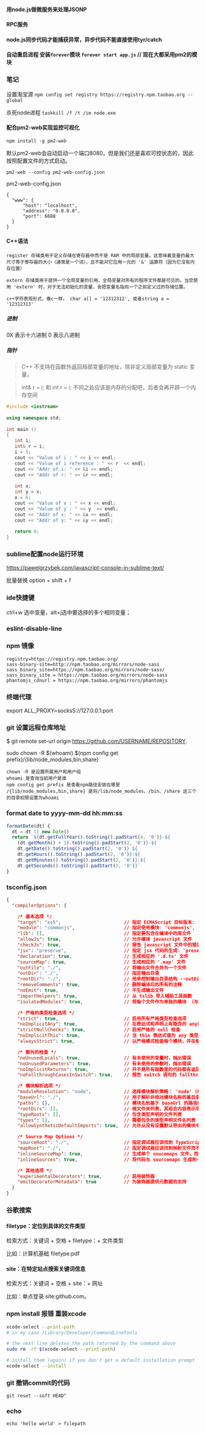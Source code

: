 #### 用node.js做微服务来处理JSONP
#### RPC服务
#### node.js同步代码才能捕获异常，异步代码不能直接使用tyr/catch
#### 自动重启进程 安装`forever`模块  `forever start app.js` // 现在大都采用pm2的模块

### 笔记
设置淘宝源 `npm config set registry https://registry.npm.taobao.org --global`

杀死node进程 `taskkill /f /t /im node.exe`
#### 配合pm2-web实现监控可视化
```
npm install -g pm2-web
```
默认pm2-web会自动启动一个端口8080，但是我们还是喜欢可控状态的，因此按照配置文件的方式启动。
```
pm2-web --config pm2-web-config.json
```
pm2-web-config.json
```
{
  "www": {
      "host": "localhost",
      "address": "0.0.0.0",
      "port": 6688
  }                         
}
```

#### C++语法

```
register 存储类用于定义存储在寄存器中而不是 RAM 中的局部变量。这意味着变量的最大尺寸等于寄存器的大小（通常是一个词），且不能对它应用一元的 '&' 运算符（因为它没有内存位置）

extern 存储类用于提供一个全局变量的引用，全局变量对所有的程序文件都是可见的。当您使用 'extern' 时，对于无法初始化的变量，会把变量名指向一个之前定义过的存储位置。

c++字符表现形式，像c一样， char a[] = '12312312', 或者string a = '12312313'

```

##### 进制
0X 表示十六进制 0 表示八进制

##### 指针

> C++ 不支持在函数外返回局部变量的地址，除非定义局部变量为 static 变量。

> int& r = i; 和 int r = i; 不同之处应该是内存的分配吧，后者会再开辟一个内存空间

```c++
#include <iostream>
 
using namespace std;
 
int main ()
{
   int i;
   int& r = i;
   i = 5;
   cout << "Value of i : " << i << endl;
   cout << "Value of i reference : " << r  << endl;
   cout << "Addr of i: " << &i << endl;
   cout << "Addr of r: " << &r << endl;
   
   int x;
   int y = x;
   x = 6;
   cout << "Value of x : " << x << endl;
   cout << "Value of y : " << y  << endl;
   cout << "Addr of x: " << &x << endl;
   cout << "Addr of y: " << &y << endl;
 
   return 0;
}

```
### sublime配置node运行环境
https://pawelgrzybek.com/javascript-console-in-sublime-text/

批量替换 option + shift + f

### ide快捷键
ctrl+w 选中变量，alt+j选中要选择的多个相同变量；

### eslint-disable-line

### npm 镜像
```
registry=https://registry.npm.taobao.org/
sass-binary-site=http://npm.taobao.org/mirrors/node-sass
sass_binary_site=https://npm.taobao.org/mirrors/node-sass/
sass_binary_site = https://npm.taobao.org/mirrors/node-sass
phantomjs_cdnurl = https://npm.taobao.org/mirrors/phantomjs
```

### 终端代理
export ALL_PROXY=socks5://127.0.0.1:port

### git 设置远程仓库地址
$ git remote set-url origin https://github.com/USERNAME/REPOSITORY.

sudo chown -R $(whoami) $(npm config get prefix)/{lib/node_modules,bin,share}

```
chown -R 是设置所属用户和用户组
whoami 是查询当前用户是谁
npm config get prefix 是查看npm路径安装在哪里
/{lib/node_modules,bin,share} 是将/lib/node_modules、/bin、/share 这三个的目录权限设置为whoami
```

### format date to yyyy-mm-dd hh:mm:ss

```javascript
formatDate(dt) {
  dt = dt || new Date()
  return `${dt.getFullYear().toString().padStart(4, '0')}-${
    (dt.getMonth() + 1).toString().padStart(2, '0')}-${
    dt.getDate().toString().padStart(2, '0')} ${
    dt.getHours().toString().padStart(2, '0')}:${
    dt.getMinutes().toString().padStart(2, '0')}:${
    dt.getSeconds().toString().padStart(2, '0')}`
}
```

### tsconfig.json
```json
{
  "compilerOptions": {

    /* 基本选项 */
    "target": "es5",                       // 指定 ECMAScript 目标版本: 'ES3' (default), 'ES5', 'ES6'/'ES2015', 'ES2016', 'ES2017', or 'ESNEXT'
    "module": "commonjs",                  // 指定使用模块: 'commonjs', 'amd', 'system', 'umd' or 'es2015'
    "lib": [],                             // 指定要包含在编译中的库文件
    "allowJs": true,                       // 允许编译 javascript 文件
    "checkJs": true,                       // 报告 javascript 文件中的错误
    "jsx": "preserve",                     // 指定 jsx 代码的生成: 'preserve', 'react-native', or 'react'
    "declaration": true,                   // 生成相应的 '.d.ts' 文件
    "sourceMap": true,                     // 生成相应的 '.map' 文件
    "outFile": "./",                       // 将输出文件合并为一个文件
    "outDir": "./",                        // 指定输出目录
    "rootDir": "./",                       // 用来控制输出目录结构 --outDir.
    "removeComments": true,                // 删除编译后的所有的注释
    "noEmit": true,                        // 不生成输出文件
    "importHelpers": true,                 // 从 tslib 导入辅助工具函数
    "isolatedModules": true,               // 将每个文件作为单独的模块 （与 'ts.transpileModule' 类似）.

    /* 严格的类型检查选项 */
    "strict": true,                        // 启用所有严格类型检查选项
    "noImplicitAny": true,                 // 在表达式和声明上有隐含的 any类型时报错
    "strictNullChecks": true,              // 启用严格的 null 检查
    "noImplicitThis": true,                // 当 this 表达式值为 any 类型的时候，生成一个错误
    "alwaysStrict": true,                  // 以严格模式检查每个模块，并在每个文件里加入 'use strict'

    /* 额外的检查 */
    "noUnusedLocals": true,                // 有未使用的变量时，抛出错误
    "noUnusedParameters": true,            // 有未使用的参数时，抛出错误
    "noImplicitReturns": true,             // 并不是所有函数里的代码都有返回值时，抛出错误
    "noFallthroughCasesInSwitch": true,    // 报告 switch 语句的 fallthrough 错误。（即，不允许 switch 的 case 语句贯穿）

    /* 模块解析选项 */
    "moduleResolution": "node",            // 选择模块解析策略： 'node' (Node.js) or 'classic' (TypeScript pre-1.6)
    "baseUrl": "./",                       // 用于解析非相对模块名称的基目录
    "paths": {},                           // 模块名到基于 baseUrl 的路径映射的列表
    "rootDirs": [],                        // 根文件夹列表，其组合内容表示项目运行时的结构内容
    "typeRoots": [],                       // 包含类型声明的文件列表
    "types": [],                           // 需要包含的类型声明文件名列表
    "allowSyntheticDefaultImports": true,  // 允许从没有设置默认导出的模块中默认导入。

    /* Source Map Options */
    "sourceRoot": "./",                    // 指定调试器应该找到 TypeScript 文件而不是源文件的位置
    "mapRoot": "./",                       // 指定调试器应该找到映射文件而不是生成文件的位置
    "inlineSourceMap": true,               // 生成单个 soucemaps 文件，而不是将 sourcemaps 生成不同的文件
    "inlineSources": true,                 // 将代码与 sourcemaps 生成到一个文件中，要求同时设置了 --inlineSourceMap 或 --sourceMap 属性

    /* 其他选项 */
    "experimentalDecorators": true,        // 启用装饰器
    "emitDecoratorMetadata": true          // 为装饰器提供元数据的支持
  }
}
```
### 谷歌搜索
#### filetype：定位到具体的文件类型
检索方式：关键词 + 空格 + filetype：+ 文件类型

比如：计算机基础 filetype:pdf 

#### site：在特定站点搜索关键词信息
检索方式：关键词 + 空格 + site：+ 网址

比如：单点登录 ​site:github.com​。

### npm install 报错 重装xcode
```bash
xcode-select --print-path
# in my case /Library/Developer/CommandLineTools

# the next line deletes the path returned by the command above
sudo rm -rf $(xcode-select --print-path)

# install them (again) if you don't get a default installation prompt
xcode-select --install

```

### git 撤销commit的代码
```
git reset --soft HEAD^
```

### echo
```
echo 'hello world' > filepath
```

